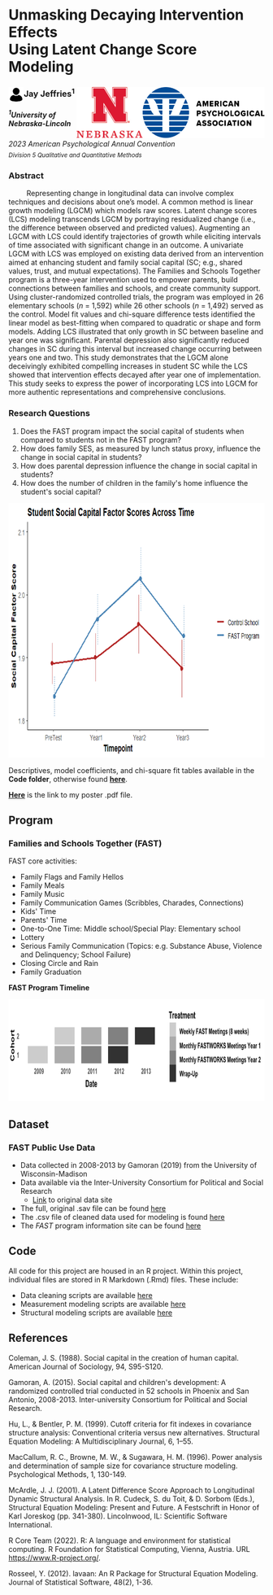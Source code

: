 # Unmasking Decaying Intervention Effects <br> Using Latent Change Score Modeling 

### <img align="left" width="30" height="30" src="https://github.com/jjeffries13/APA_2023/blob/main/Images/4851855-200.png"> Jay Jeffries<sup>1</sup> <img align="right" width="240" height="100" src="https://github.com/jjeffries13/APA_2023/blob/main/Images/APA-Logo-2019-Stacked-RGB.png"> <img align="right" width="130" height="100" src="https://github.com/jjeffries13/APA_2023/blob/main/Images/R-Nebraska_N-NEB-center-CMYK.jpg"> 
<h5><sup>1</sup>University of Nebraska-Lincoln </h5> 

*2023 American Psychological Annual Convention* <br>
<sub> *Division 5 Qualitative and Quantitative Methods* </sub> 

### Abstract
&nbsp;&nbsp;&nbsp;&nbsp;&nbsp;&nbsp;&nbsp;&nbsp; Representing change in longitudinal data can involve complex techniques and decisions about one’s model. A common method is linear growth modeling (LGCM) which models raw scores. Latent change scores (LCS) modeling transcends LGCM by portraying residualized change (i.e., the difference between observed and predicted values). Augmenting an LGCM with LCS could identify trajectories of growth while eliciting intervals of time associated with significant change in an outcome. A univariate LGCM with LCS was employed on existing data derived from an intervention aimed at enhancing student and family social capital (SC; e.g., shared values, trust, and mutual expectations). The Families and Schools Together program is a three-year intervention used to empower parents, build connections between families and schools, and create community support. Using cluster-randomized controlled trials, the program was employed in 26 elementary schools (*n* = 1,592) while 26 other schools (*n* = 1,492) served as the control. Model fit values and chi-square difference tests identified the linear model as best-fitting when compared to quadratic or shape and form models. Adding LCS illustrated that only growth in SC between baseline and year one was significant. Parental depression also significantly reduced changes in SC during this interval but increased change occurring between years one and two. This study demonstrates that the LGCM alone deceivingly exhibited compelling increases in student SC while the LCS showed that intervention effects decayed after year one of implementation. This study seeks to express the power of incorporating LCS into LGCM for more authentic representations and comprehensive conclusions.

### Research Questions
1. Does the FAST program impact the social capital of students when compared to students not in the FAST program?
2. How does family SES, as measured by lunch status proxy, influence the change in social capital in students?
3. How does parental depression influence the change in social capital in students?
4. How does the number of children in the family's home influence the student's social capital?

<p align = "center">
<img width="800" height="500" src="https://github.com/jjeffries13/APA_2023/blob/main/Images/FS_by_Time_plot.png?raw=true">
</p>

Descriptives, model coefficients, and chi-square fit tables available in the **Code folder**, otherwise found **[here](https://github.com/jjeffries13/APA_2023/blob/main/Code/Tables.md)**.

**[Here](https://github.com/jjeffries13/APA_2023/blob/main/Images/Jeffries_APA2023.pdf)** is the link to my poster .pdf file.

## Program
### Families and Schools Together (FAST)

FAST core activities:
- Family Flags and Family Hellos
- Family Meals
- Family Music
- Family Communication Games (Scribbles, Charades, Connections)
- Kids' Time
- Parents' Time
- One-to-One Time: Middle school/Special Play: Elementary school 
- Lottery
- Serious Family Communication (Topics: e.g. Substance Abuse, Violence and Delinquency; School Failure)
- Closing Circle and Rain
- Family Graduation

**FAST Program Timeline**
<p align = "center">
<img width="850" height="201" src="https://github.com/jjeffries13/APA_2023/blob/main/Images/FAST_gantt_chart.png?raw=true">
</p>

## Dataset
### FAST Public Use Data 
* Data collected in 2008-2013 by Gamoran (2019) from the University of Wisconsin-Madison
* Data available via the Inter-University Consortium for Political and Social Research
  * [Link](https://www.icpsr.umich.edu/web/DSDR/studies/35481/summary) to original data site
* The full, original .sav file can be found [here](https://github.com/jjeffries13/APA_2023/blob/main/Data/FAST-Data.sav)
* The .csv file of cleaned data used for modeling is found [here](https://github.com/jjeffries13/APA_2023/blob/main/Data/FASTData.csv)
* The *FAST* program information site can be found [here](https://www.familiesandschools.org/)

## Code
All code for this project are housed in an R project. Within this project, individual files are stored in R Markdown (.Rmd) files. These include:
  * Data cleaning scripts are available [here](https://github.com/jjeffries13/APA_2023/blob/main/Code/FAST_DataSetup.Rmd)
  * Measurement modeling scripts are available [here](https://github.com/jjeffries13/APA_2023/blob/main/Code/Measurement_Models.Rmd)
  * Structural modeling scripts are available [here](https://github.com/jjeffries13/APA_2023/blob/main/Code/Structural_Models.Rmd)

## References

Coleman, J. S. (1988). Social capital in the creation of human capital. American Journal of Sociology, 94, S95-S120.

Gamoran, A. (2015). Social capital and children's development: A randomized controlled trial conducted in 52 schools in Phoenix and San Antonio, 2008-2013. Inter-university Consortium for Political and Social Research.

Hu, L., & Bentler, P. M. (1999). Cutoff criteria for fit indexes in covariance structure analysis:  Conventional criteria versus new alternatives. Structural Equation Modeling: A Multidisciplinary Journal, 6, 1–55.

MacCallum, R. C., Browne, M. W., & Sugawara, H. M. (1996). Power analysis and  determination of sample size for covariance structure modeling. Psychological Methods, 1, 130-149.

McArdle, J. J. (2001). A Latent Difference Score Approach to Longitudinal Dynamic Structural Analysis. In R. Cudeck, S. du Toit, & D. Sorbom (Eds.), Structural Equation Modeling: Present and Future. A Festschrift in Honor of Karl Joreskog (pp. 341-380). Lincolnwood, IL: Scientific Software International.

R Core Team (2022). R: A language and environment for statistical computing. R Foundation for Statistical Computing, Vienna, Austria. URL https://www.R-project.org/.

Rosseel, Y. (2012). lavaan: An R Package for Structural Equation Modeling. Journal of  Statistical Software, 48(2), 1-36.
